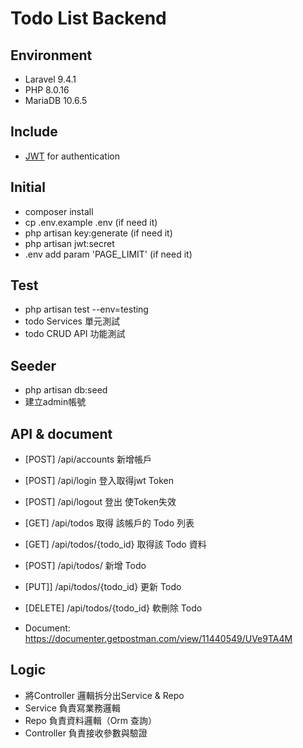 # Todo List Backend

## Environment
* Laravel 9.4.1
* PHP 8.0.16
* MariaDB 10.6.5

## Include
* [JWT](https://github.com/PHP-Open-Source-Saver/jwt-auth) for authentication

## Initial

* composer install
* cp .env.example .env (if need it)
* php artisan key:generate (if need it)
* php artisan jwt:secret
* .env add param 'PAGE_LIMIT' (if need it)

## Test

* php artisan test --env=testing
* todo Services 單元測試
* todo CRUD API 功能測試

## Seeder

* php artisan db:seed
* 建立admin帳號

## API & document

* [POST]   /api/accounts        新增帳戶
* [POST]   /api/login           登入取得jwt Token
* [POST]   /api/logout          登出 使Token失效

* [GET]    /api/todos           取得 該帳戶的 Todo 列表
* [GET]    /api/todos/{todo_id} 取得該 Todo 資料
* [POST]   /api/todos/          新增 Todo 
* [PUT]]   /api/todos/{todo_id} 更新 Todo
* [DELETE] /api/todos/{todo_id} 軟刪除 Todo

* Document: https://documenter.getpostman.com/view/11440549/UVe9TA4M

## Logic

* 將Controller 邏輯拆分出Service & Repo
* Service      負責寫業務邏輯
* Repo         負責資料邏輯（Orm 查詢）
* Controller   負責接收參數與驗證




